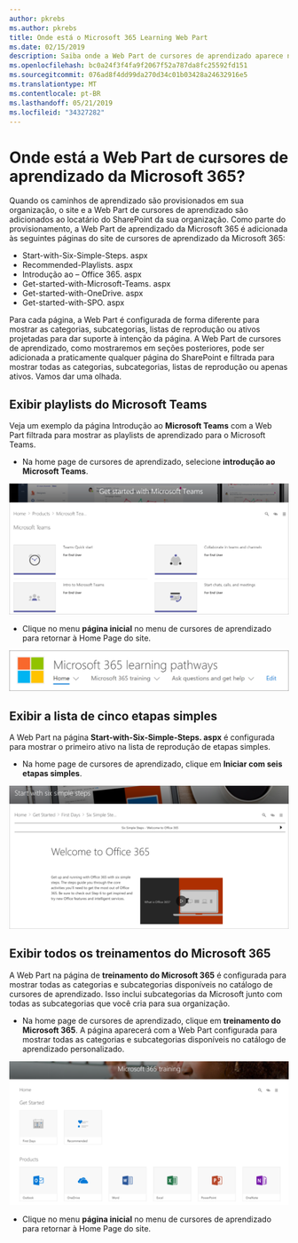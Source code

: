 ```yaml
---
author: pkrebs
ms.author: pkrebs
title: Onde está o Microsoft 365 Learning Web Part
ms.date: 02/15/2019
description: Saiba onde a Web Part de cursores de aprendizado aparece no site de cursores de aprendizado
ms.openlocfilehash: bc0a24f3f4fa9f2067f52a787da8fc25592fd151
ms.sourcegitcommit: 076ad8f4dd99da270d34c01b03428a24632916e5
ms.translationtype: MT
ms.contentlocale: pt-BR
ms.lasthandoff: 05/21/2019
ms.locfileid: "34327282"
---
```

# <a name="wheres-the-microsoft-365-learning-pathways-web-part"></a>Onde está a Web Part de cursores de aprendizado da Microsoft 365?

Quando os caminhos de aprendizado são provisionados em sua organização, o site e a Web Part de cursores de aprendizado são adicionados ao locatário do SharePoint da sua organização. Como parte do provisionamento, a Web Part de aprendizado da Microsoft 365 é adicionada às seguintes páginas do site de cursores de aprendizado da Microsoft 365:

- Start-with-Six-Simple-Steps. aspx 
- Recommended-Playlists. aspx
- Introdução ao – Office 365. aspx
- Get-started-with-Microsoft-Teams. aspx
- Get-started-with-OneDrive. aspx
- Get-started-with-SPO. aspx

Para cada página, a Web Part é configurada de forma diferente para mostrar as categorias, subcategorias, listas de reprodução ou ativos projetadas para dar suporte à intenção da página. A Web Part de cursores de aprendizado, como mostraremos em seções posteriores, pode ser adicionada a praticamente qualquer página do SharePoint e filtrada para mostrar todas as categorias, subcategorias, listas de reprodução ou apenas ativos. Vamos dar uma olhada. 

## <a name="view-microsoft-teams-playlists"></a>Exibir playlists do Microsoft Teams

Veja um exemplo da página Introdução ao **Microsoft Teams** com a Web Part filtrada para mostrar as playlists de aprendizado para o Microsoft Teams. 

- Na home page de cursores de aprendizado, selecione **introdução ao Microsoft Teams**.

![CG-whereiswp-Teams. png](media/cg-whereiswp-teams.png)

- Clique no menu **página inicial** no menu de cursores de aprendizado para retornar à Home Page do site.

![CG-homebtnmenu. png](media/cg-homebtnmenu.png)

## <a name="view-the-six-simple-steps-playlist"></a>Exibir a lista de cinco etapas simples

A Web Part na página **Start-with-Six-Simple-Steps. aspx** é configurada para mostrar o primeiro ativo na lista de reprodução de etapas simples. 

- Na home page de cursores de aprendizado, clique em **Iniciar com seis etapas simples**. 

![CG-whereiswp-Six. png](media/cg-whereiswp-six.png)

## <a name="view-all-microsoft-365-training"></a>Exibir todos os treinamentos do Microsoft 365

A Web Part na página de **treinamento do Microsoft 365** é configurada para mostrar todas as categorias e subcategorias disponíveis no catálogo de cursores de aprendizado. Isso inclui subcategorias da Microsoft junto com todas as subcategorias que você cria para sua organização.

- Na home page de cursores de aprendizado, clique em **treinamento do Microsoft 365**. A página aparecerá com a Web Part configurada para mostrar todas as categorias e subcategorias disponíveis no catálogo de aprendizado personalizado.

![CG-whereiswp-o365. png](media/cg-whereiswp-o365.png)

- Clique no menu **página inicial** no menu de cursores de aprendizado para retornar à Home Page do site.


